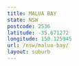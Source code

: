 ```yaml
---
title: MALUA BAY
state: NSW
postcode: 2536
latitude: -35.671272
longitude: 150.125945
url: /nsw/malua-bay/
layout: suburb
---
```

